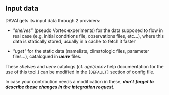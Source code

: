 ## Input data

DAVAÏ gets its input data through 2 providers:

-   *"shelves"* (pseudo Vortex experiments) for the data supposed to
    flow in real case (e.g. initial conditions file, observations files,
    etc\...), where this data is statically stored, usually in a cache
    to fetch it faster

-   *"uget"* for the static data (namelists, climatologic files,
    parameter files\...), catalogued in ***uenv*** files.

These *shelves* and *uenv* catalogs (cf. *uget/uenv* help documentation
for the use of this tool.) can be modified in the `[DEFAULT]` section of
config file.

In case your contribution needs a modification in these, ***don't forget
to describe these changes in the integration request***.

